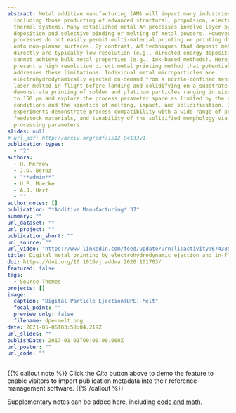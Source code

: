 ```yaml
---
abstract: Metal additive manufacturing (AM) will impact many industries,
  including those producting of advanced structural, propulsion, electronic, and
  thermal systems. Many established metal AM processes involve layer-by-layer
  deposition and selective binding or melting of metal powders. However, these
  processes do not easily permit multi-material printing or printing directly
  onto non-planar surfaces. By contrast, AM techniques that deposit metal
  directly are typically low resolution (e.g., directed energy deposition), or
  cannot achieve bulk metal properties (e.g., ink-based methods). Here, we
  present a high resolution direct metal printing method that potentially
  addresses these limitations. Individual metal microparticles are
  electrohydrodynamically ejected on-demand from a nozzle-confined meniscus and
  laser-melted in-flight before landing and solidifying on a substrate. We
  demonstrate printing of solder and platinum particles ranging in size from 30
  to 150 µm and explore the process parameter space as limited by the ejection
  conditions and the kinetics of melting, impact, and solidification. Our
  experiments demonstrate process compatibility with a wide range of powder
  feedstock materials, and tunability of the solidified morphology via the laser
  processing parameters.
slides: null
# url_pdf: http://arxiv.org/pdf/1512.04133v1
publication_types:
  - "2"
authors:
  - H. Merrow
  - J.D. Beroz
  - "**admin**"
  - U.P. Muecke
  - A.J. Hart
  - ""
author_notes: []
publication: "*Additive Manufacturing* 37"
summary: ""
url_dataset: ""
url_project: ""
publication_short: ""
url_source: ""
url_video: "https://www.linkedin.com/feed/update/urn:li:activity:6743859465503723520/"
title: Digital metal printing by electrohydrodynamic ejection and in-flight melting of microparticles
doi: https://doi.org/10.1016/j.addma.2020.101703/
featured: false
tags:
  - Source Themes
projects: []
image:
  caption: "Digital Particle Ejection(DPE)-Melt"
  focal_point: ""
  preview_only: false
  filename: dpe-melt.png
date: 2021-05-06T03:58:04.219Z
url_slides: ""
publishDate: 2017-01-01T00:00:00.000Z
url_poster: ""
url_code: ""
---
```


{{% callout note %}}
Click the *Cite* button above to demo the feature to enable visitors to import publication metadata into their reference management software.
{{% /callout %}}

Supplementary notes can be added here, including [code and math](https://sourcethemes.com/academic/docs/writing-markdown-latex/).
